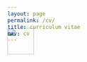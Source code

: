 ```yaml
---
layout: page
permalink: /cv/
title: curriculum vitae
nav: cv
---
```


<div class="row" style="margin-top: -3.5em;">
	<a class="ml-auto mr-2" href="/assets/docs/cv.pdf" target="_blank">
	  <img height="60px" src="/assets/img/pdf_icon.svg">
	</a>
</div>